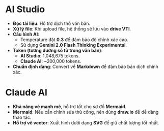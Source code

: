 # AI Studio  
- **Đọc tài liệu**: Hỗ trợ dịch thô văn bản.  
- **Xử lý file**: Khi upload file, hệ thống sẽ lưu vào **drive VTI**.  
- **Cấu hình AI**:  
  - Temperature đặt **0.3** để đảm bảo độ chính xác cao.  
  - Sử dụng **Gemini 2.0 Flash Thinking Experimental**.  
- **Token (tương đương số từ trong văn bản)**:  
  - **AI Studio**: 1,048,675 tokens.  
  - **Claude AI**: ~200,000 tokens.  
- **Chuẩn định dạng**: Convert về **Markdown** để đảm bảo bản dịch chính xác.  

# Claude AI  
- **Khả năng vẽ mạnh mẽ**, hỗ trợ tốt cho sơ đồ **Mermaid**.  
- **Mermaid**: Nếu cần chỉnh sửa thủ công, nên dùng **draw.io** để dễ dàng thao tác.  
- **Hỗ trợ vẽ vector**: Xuất hình dưới dạng **SVG** để giữ chất lượng tốt nhất.  
